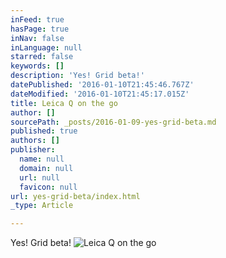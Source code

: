 ```yaml
---
inFeed: true
hasPage: true
inNav: false
inLanguage: null
starred: false
keywords: []
description: 'Yes! Grid beta!'
datePublished: '2016-01-10T21:45:46.767Z'
dateModified: '2016-01-10T21:45:17.015Z'
title: Leica Q on the go
author: []
sourcePath: _posts/2016-01-09-yes-grid-beta.md
published: true
authors: []
publisher:
  name: null
  domain: null
  url: null
  favicon: null
url: yes-grid-beta/index.html
_type: Article

---
```

Yes! Grid beta!
![Leica Q on the go](https://s3-us-west-2.amazonaws.com/the-grid-img/p/12edb767fb953054e014b4581abbd7ab4baa4762.jpg)